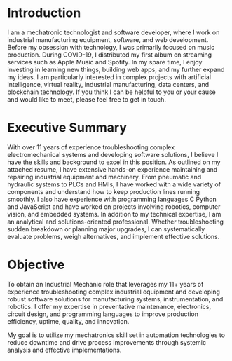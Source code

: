 # Introduction

I am a mechatronic technologist and software developer, where I work on industrial manufacturing equipment, software, and web development. Before my obsession with technology, I was primarily focused on music production. During COVID-19, I distributed my first album on streaming services such as Apple Music and Spotify. In my spare time, I enjoy investing in learning new things, building web apps, and my further expand my ideas. I am particularly interested in complex projects with artificial intelligence, virtual reality, industrial manufacturing, data centers, and blockchain technology. If you think I can be helpful to you or your cause and would like to meet, please feel free to get in touch.

# Executive Summary

With over 11 years of experience troubleshooting complex electromechanical systems and developing software solutions, I believe I have the skills and background to excel in this position. As outlined on my attached resume, I have extensive hands-on experience maintaining and repairing industrial equipment and machinery. From pneumatic and hydraulic systems to PLCs and HMIs, I have worked with a wide variety of components and understand how to keep production lines running smoothly. I also have experience with programming languages C Python and JavaScript and have worked on projects involving robotics, computer vision, and embedded systems. In addition to my technical expertise, I am an analytical and solutions-oriented professional. Whether troubleshooting sudden breakdown or planning major upgrades, I can systematically evaluate problems, weigh alternatives, and implement effective solutions.



# Objective

To obtain an Industrial Mechanic role that leverages my 11+ years of experience troubleshooting complex industrial equipment and developing robust software solutions for manufacturing systems, instrumentation, and robotics. I offer my expertise in preventative maintenance, electronics, circuit design, and programming languages to improve production efficiency, uptime, quality, and innovation.

My goal is to utilize my mechatronics skill set in automation technologies to reduce downtime and drive process improvements through systemic analysis and effective implementations.




